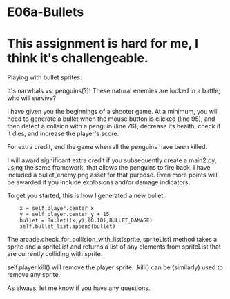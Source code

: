 # E06a-Bullets
# This assignment is hard for me, I think it's challengeable.
Playing with bullet sprites:

It's narwhals vs. penguins(?)! These natural enemies are locked in a battle; who will survive?

I have given you the beginnings of a shooter game. At a minimum, you will need to generate a bullet when the mouse button is clicked (line 95), and then detect a collsion with a penguin (line 76), decrease its health, check if it dies, and increase the player's score.

For extra credit, end the game when all the penguins have been killed.

I will award significant extra credit if you subsequently create a main2.py, using the same framework, that allows the penguins to fire back. I have included a bullet_enemy.png asset for that purpose. Even more points will be awarded if you include explosions and/or damage indicators.

To get you started, this is how I generated a new bullet:

```
    x = self.player.center_x
    y = self.player.center_y + 15
    bullet = Bullet((x,y),(0,10),BULLET_DAMAGE)
    self.bullet_list.append(bullet)
```

The arcade.check_for_collision_with_list(sprite, spriteList) method takes a sprite and a spriteList and returns a list of any elements from spriteList that are currently colliding with sprite.

self.player.kill() will remove the player sprite. .kill() can be (similarly) used to remove any sprite.

As always, let me know if you have any questions.